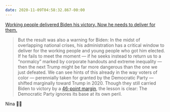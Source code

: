 ```yaml
---
date: 2020-11-09T04:58:32.867-00:00
---
```

[Working people delivered Biden his victory. Now he needs to deliver for them.](https://www.washingtonpost.com/opinions/2020/11/08/working-people-delivered-biden-win-nina-turner/)

> But the result was also a warning for Biden: In the midst of overlapping national crises, his administration has a critical window to deliver for the working people and young people who got him elected. If he fails to meet the moment — if he seeks instead to return us to a “normalcy” marked by corporate handouts and extreme inequality — then the next Trump might be far more dangerous than the one we just defeated. We can see hints of this already in the way voters of color — perennially taken for granted by the Democratic Party — shifted marginally toward Trump in 2020. Though they still carried Biden to victory by a [46-point margin](https://www.washingtonpost.com/elections/interactive/2020/exit-polls/presidential-election-exit-polls/?itid=lk_inline_manual_8), the lesson is clear: The Democratic Party ignores its base at its own peril.

Nina 🙌🏽
